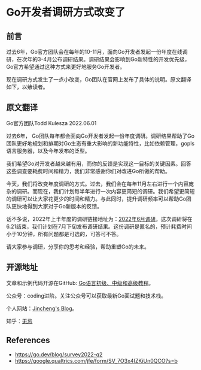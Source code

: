 # Go开发者调研方式改变了

## 前言

过去6年，Go官方团队会在每年的10-11月，面向Go开发者发起一份年度在线调研，在次年的3-4月公布调研结果。调研结果会影响到Go新特性的开发优先级，Go官方希望通过这种方式来更好地服务Go开发者。

现在调研方式发生了一点小改变，Go团队在官网上发布了具体的说明。原文翻译如下，以飨读者。



## 原文翻译

Go官方团队Todd Kulesza
2022.06.01

过去6年， Go团队每年都会面向Go开发者发起一份年度调研。调研结果帮助了Go团队更好地规划和排期对Go生态有重大影响的新功能特性，比如依赖管理，gopls语言服务器，以及今年发布的泛型。

我们希望Go对开发者越来越有用，而你的反馈是实现这一目标的关键因素。回答这些调查要耗费时间和精力，我们非常感谢你们对改进Go所做的帮助。

今天，我们将改变年度调研的方式。过去，我们会在每年11月左右进行一个内容庞杂的调研。而现在，我们计划每半年进行一次内容更简短的调研。我们希望更简短的调研可以让大家花更少的时间和精力。与此同时，提升调研频率可以帮助Go团队更快地得到大家对于Go新版本的反馈。

话不多说，2022年上半年度的调研链接地址为：[2022年6月调研](https://google.qualtrics.com/jfe/form/SV_7O3x4IZKiUn0QCO?s=b)。这次调研将在6.21结束，我们计划在7月下旬发布调研结果。这份调研是匿名的，预计耗费时间小于10分钟，所有问题都是可选的，可答可不答。

请大家参与调研，分享你的思考和经验，帮助重塑Go的未来。



## 开源地址

文章和示例代码开源在GitHub: [Go语言初级、中级和高级教程](https://github.com/jincheng9/go-tutorial)。

公众号：coding进阶。关注公众号可以获取最新Go面试题和技术栈。

个人网站：[Jincheng's Blog](https://jincheng9.github.io/)。

知乎：[无忌](https://www.zhihu.com/people/thucuhkwuji)



## References

* https://go.dev/blog/survey2022-q2
* https://google.qualtrics.com/jfe/form/SV_7O3x4IZKiUn0QCO?s=b